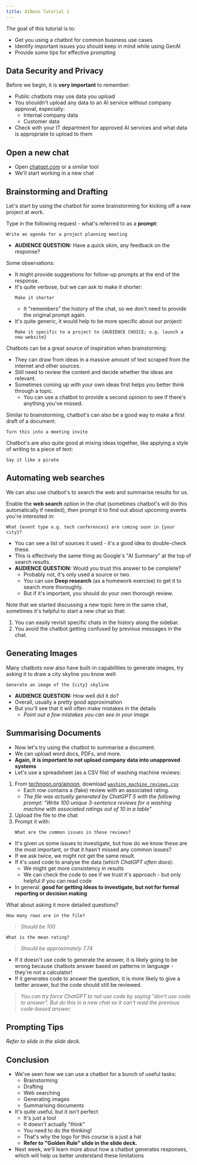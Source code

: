```yaml
---
title: AINoon Tutorial 1
---
```


The goal of this tutorial is to:

* Get you using a chatbot for common business use cases
* Identify important issues you should keep in mind while using GenAI
* Provide some tips for effective prompting

## Data Security and Privacy

Before we begin, it is **very important** to remember:

* Public chatbots may use data you upload
* You shouldn't upload any data to an AI service without company
  approval, especially:
  * Internal company data
  * Customer data
* Check with your IT department for approved AI services and what data
  is appropriate to upload to them

## Open a new chat

* Open [chatgpt.com](https://chatgpt.com/) or a similar tool
* We'll start working in a new chat

## Brainstorming and Drafting

Let's start by using the chatbot for some brainstorming for kicking
off a new project at work.

Type in the following request - what's referred to as a **prompt**:

```
Write an agenda for a project planning meeting
```

* **AUDIENCE QUESTION:** Have a quick skim, any feedback on the
  response?

Some observations:

* It might provide suggestions for follow-up prompts at the end of the
  response.
* It's quite verbose, but we can ask to make it shorter:
  ```
  Make it shorter
  ```
  * It "remembers" the history of the chat, so we don't need to
    provide the original prompt again.
* It's quite generic, it would help to be more specific about our
  project:
  ```
  Make it specific to a project to {AUDIENCE CHOICE; e.g. launch a new website}
  ```

Chatbots can be a great source of inspiration when brainstorming:

* They can draw from ideas in a massive amount of text scraped from
  the internet and other sources.
* Still need to review the content and decide whether the ideas are
  relevant.
* Sometimes coming up with your own ideas first helps you better think
  through a topic.
  * You can use a chatbot to provide a second opinion to see if
    there's anything you've missed.

Similar to brainstorming, chatbot's can also be a good way to make a
first draft of a document:

```
Turn this into a meeting invite
```

Chatbot's are also quite good at mixing ideas together, like applying
a style of writing to a piece of text:

```
Say it like a pirate
```

## Automating web searches

We can also use chatbot's to search the web and summarise results for
us.

Enable the **web search** option in the chat (sometimes chatbot's will
do this automatically if needed), then prompt it to find out about
upcoming events you're interested in:

```
What {event type e.g. tech conferences} are coming soon in {your city}?
```

* You can see a list of sources it used - it's a good idea to
  double-check these.
* This is effectively the same thing as Google's "AI Summary" at the
  top of search results.
* **AUDIENCE QUESTION:** Would you trust this answer to be complete?
  * Probably not, it's only used a source or two.
  * You can use **Deep research** (as a homework exercise) to get it
    to search more thoroughly.
  * But if it's important, you should do your own thorough review.

Note that we started discussing a new topic here in the same chat,
sometimes it's helpful to start a new chat so that:

1. You can easily revisit specific chats in the history along the
   sidebar.
2. You avoid the chatbot getting confused by previous messages in the
   chat.

## Generating Images

Many chatbots now also have built-in capabilities to generate images,
try asking it to draw a city skyline you know well:

```
Generate an image of the {city} skyline
```

* **AUDIENCE QUESTION:** How well did it do?
* Overall, usually a pretty good approximation
* But you'll see that it will often make mistakes in the details
  * *Point out a few mistakes you can see in your image*

## Summarising Documents

* Now let's try using the chatbot to summarise a document.
* We can upload word docs, PDFs, and more.
* **Again, it is important to not upload company data into unapproved systems**
* Let's use a spreadsheet (as a CSV file) of washing machine reviews:

1. From [technoon.org/ainoon](https://technoon.org/ainoon), download
   [`washing_machine_reviews.csv`](https://technoon.org/ainoon/lesson_1/washing_machine_reviews.csv)
   * Each row contains a (fake) review with an associated rating.
   * *The file was actually generated by ChatGPT 5 with the following
     prompt: "Write 100 unique 3-sentence reviews for a washing
     machine with associated ratings out of 10 in a table"*
2. Upload the file to the chat
3. Prompt it with:
   ```
   What are the common issues in these reviews?
   ```

* It's given us some issues to investigate, but how do we know these
  are the most important, or that it hasn't missed any common issues?
* If we ask twice, we might not get the same result.
* If it's used code to analyse the data (*which ChatGPT often does*):
  * We might get more consistency in results
  * We can check the code to see if we trust it's approach - but only
    helpful if you can read code
* In general: **good for getting ideas to investigate, but not for
  formal reporting or decision making**

What about asking it more detailed questions?

```
How many rows are in the file?
```

> *Should be 100*

```
What is the mean rating?
```

> *Should be approximately 7.74*

* If it doesn't use code to generate the answer, it is likely going to
  be wrong because chatbots answer based on patterns in language -
  they're not a calculator!
* If it generates code to answer the question, it is more likely to
  give a better answer, but the code should still be reviewed.

> *You can try force ChatGPT to not use code by saying "don't use code
> to answer". But do this in a new chat so it can't read the previous
> code-based answer.*

## Prompting Tips

*Refer to slide in the slide deck.*

## Conclusion

* We've seen how we can use a chatbot for a bunch of useful tasks:
  * Brainstorming
  * Drafting
  * Web searching
  * Generating images
  * Summarising documents
* It's quite useful, but it isn't perfect
  * It's just a tool
  * It doesn't actually "think"
  * You need to do the thinking!
  * That's why the logo for this course is a just a hat
  * **Refer to "Golden Rule" slide in the slide deck.**
* Next week, we'll learn more about how a chatbot generates responses,
  which will help us better understand these limitations
